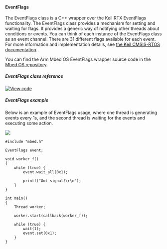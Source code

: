 #### EventFlags

The EventFlags class is a C++ wrapper over the Keil RTX EventFlags functionality. The EventFlags class provides a mechanism for setting and waiting for flags. It provides a generic way of notifying other threads about conditions or events. You can think of each instance of the EventFlags class as an event channel. There are 31 different flags available for each event. For more information and implementation details, see [the Keil CMSIS-RTOS documentation](http://arm-software.github.io/CMSIS_5/RTOS2/html/group__CMSIS__RTOS__EventFlags.html).

You can find the Arm Mbed OS EventFlags wrapper source code in the [Mbed OS repository](https://github.com/ARMmbed/mbed-os/blob/master/rtos/EventFlags.h).

##### EventFlags class reference

[![View code](https://www.mbed.com/embed/?type=library)](/docs/v5.4/mbed-os-api-doxy/classrtos_1_1_event_flags.html)

##### EventFlags example

Below is an example of EventFlags usage, where one thread is generating events every 1s, and the second thread is waiting for the events and executing some action.

<span class="images">![](Images/eventflags_usage.png)</span>


```
#include "mbed.h"

EventFlags event;

void worker_f()
{
    while (true) {
        event.wait_all(0x1);

        printf("Got signal!\r\n");
    }
}

int main()
{
    Thread worker;

    worker.start(callback(worker_f));

    while (true) {
        wait(1);
        event.set(0x1);
    }
}
```
